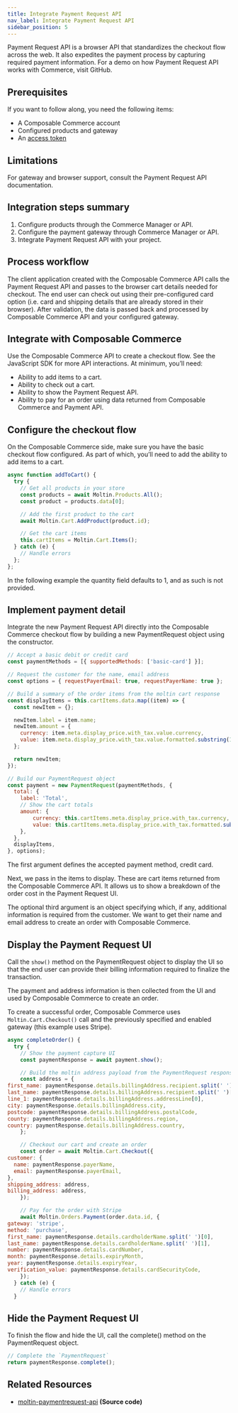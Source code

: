 ```yaml
---
title: Integrate Payment Request API
nav_label: Integrate Payment Request API
sidebar_position: 5
---
```


Payment Request API is a browser API that standardizes the checkout flow across the web. It also expedites the payment process by capturing required payment information. For a demo on how Payment Request API works with Commerce, visit GitHub.

## Prerequisites

If you want to follow along, you need the following items:

- A Composable Commerce account
- Configured products and gateway
- An [access token](/docs/api-overview/your-first-api-request#get-an-access-token)

## Limitations

For gateway and browser support, consult the Payment Request API documentation.

## Integration steps summary

1. Configure products through the Commerce Manager or API.
2. Configure the payment gateway through Commerce Manager or API.
3. Integrate Payment Request API with your project.

## Process workflow

The client application created with the Composable Commerce API calls the Payment Request API and passes to the browser cart details needed for checkout. The end user can check out using their pre-configured card option (i.e. card and shipping details that are already stored in their browser). After validation, the data is passed back and processed by Composable Commerce API and your configured gateway.

## Integrate with Composable Commerce

Use the Composable Commerce API to create a checkout flow. See the JavaScript SDK for more API interactions. At minimum, you’ll need:

- Ability to add items to a cart.
- Ability to check out a cart.
- Ability to show the Payment Request API.
- Ability to pay for an order using data returned from Composable Commerce and Payment API.

## Configure the checkout flow

On the Composable Commerce side, make sure you have the basic checkout flow configured. As part of which, you’ll need to add the ability to add items to a cart.

```javascript
async function addToCart() {
  try {
    // Get all products in your store
    const products = await Moltin.Products.All();
    const product = products.data[0];

    // Add the first product to the cart
    await Moltin.Cart.AddProduct(product.id);

    // Get the cart items
    this.cartItems = Moltin.Cart.Items();
  } catch (e) {
    // Handle errors
  };
};
```

In the following example the quantity field defaults to 1, and as such is not provided.

## Implement payment detail

Integrate the new Payment Request API directly into the Composable Commerce checkout flow by building a new PaymentRequest object using the constructor.

```javascript
// Accept a basic debit or credit card
const paymentMethods = [{ supportedMethods: ['basic-card'] }];

// Request the customer for the name, email address
const options = { requestPayerEmail: true, requestPayerName: true };

// Build a summary of the order items from the moltin cart response
const displayItems = this.cartItems.data.map((item) => {
  const newItem = {};

  newItem.label = item.name;
  newItem.amount = {
    currency: item.meta.display_price.with_tax.value.currency,
    value: item.meta.display_price.with_tax.value.formatted.substring(1),
  };

  return newItem;
});

// Build our PaymentRequest object
const payment = new PaymentRequest(paymentMethods, {
  total: {
    label: 'Total',
    // Show the cart totals
    amount: {
        currency: this.cartItems.meta.display_price.with_tax.currency,
        value: this.cartItems.meta.display_price.with_tax.formatted.substring(1),
    },
  },
  displayItems,
}, options);
```

The first argument defines the accepted payment method, credit card.

Next, we pass in the items to display. These are cart items returned from the Composable Commerce API. It allows us to show a breakdown of the order cost in the Payment Request UI.

The optional third argument is an object specifying which, if any, additional information is required from the customer. We want to get their name and email address to create an order with Composable Commerce.

## Display the Payment Request UI

Call the `show()` method on the PaymentRequest object to display the UI so that the end user can provide their billing information required to finalize the transaction.

The payment and address information is then collected from the UI and used by Composable Commerce to create an order.

To create a successful order, Composable Commerce uses `Moltin.Cart.Checkout()` call and the previously specified and enabled gateway (this example uses Stripe).

```javascript
async completeOrder() {
  try {
    // Show the payment capture UI
    const paymentResponse = await payment.show();

    // Build the moltin address payload from the PaymentRequest response
    const address = {
first_name: paymentResponse.details.billingAddress.recipient.split(' ')[0],
last_name: paymentResponse.details.billingAddress.recipient.split(' ')[1],
line_1: paymentResponse.details.billingAddress.addressLine[0],
city: paymentResponse.details.billingAddress.city,
postcode: paymentResponse.details.billingAddress.postalCode,
county: paymentResponse.details.billingAddress.region,
country: paymentResponse.details.billingAddress.country,
    };

    // Checkout our cart and create an order
    const order = await Moltin.Cart.Checkout({
customer: {
  name: paymentResponse.payerName,
  email: paymentResponse.payerEmail,
},
shipping_address: address,
billing_address: address,
    });

    // Pay for the order with Stripe
    await Moltin.Orders.Payment(order.data.id, {
gateway: 'stripe',
method: 'purchase',
first_name: paymentResponse.details.cardholderName.split(' ')[0],
last_name: paymentResponse.details.cardholderName.split(' ')[1],
number: paymentResponse.details.cardNumber,
month: paymentResponse.details.expiryMonth,
year: paymentResponse.details.expiryYear,
verification_value: paymentResponse.details.cardSecurityCode,
    });
  } catch (e) {
    // Handle errors
  }
```

## Hide the Payment Request UI

To finish the flow and hide the UI, call the complete() method on the PaymentRequest object.

```javascript
// Complete the `PaymentRequest`
return paymentResponse.complete();
```

## Related Resources

- [moltin-paymentrequest-api](https://github.com/moltin/moltin-paymentrequest-api) **(Source code)**
